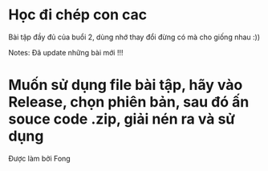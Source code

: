 # Học đi chép con cac

Bài tập đầy đủ của buổi 2, dùng nhớ thay đổi đừng có mà cho giống nhau :))

Notes: Đã update những bài mới !!!

<h1> Muốn sử dụng file bài tập, hãy vào Release, chọn phiên bản, sau đó ấn souce code .zip, giải nén ra và sử dụng </h1>

<p> Được làm bởi Fong <p>
  
  
